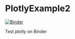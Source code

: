 # PlotlyExample2
[![Binder](http://mybinder.org/badge.svg)](http://mybinder.org:/repo/reemuw/plotlyexample2)

Test plotly on Binder
